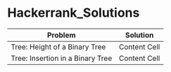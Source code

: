 # Hackerrank_Solutions

| Problem | Solution |
| ------------- | ------------- |
| Tree: Height of a Binary Tree  | Content Cell  |
| Tree: Insertion in a Binary Tree  | Content Cell  |
